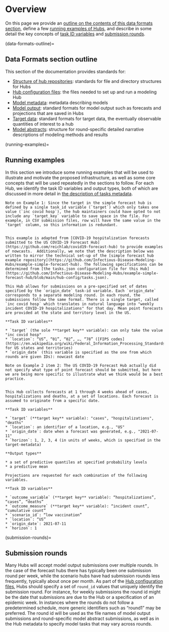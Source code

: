 # Overview

On this page we provide an [outline on the contents of this data formats section](#data-formats-outline), define a few [running examples of Hubs](#running-examples), and describe in some detail the key concepts of [task ID variables](#task-id-vars) and [submission rounds](#submission-rounds).

(data-formats-outline)=
## Data Formats section outline
This section of the documentation provides standards for:

* [Structure of hub repositories](#hub-structure): standards for file and directory structures for Hubs
* [Hub configuration files](#hub-config): the files needed to set up and run a modeling Hub
* [Model metadata](#model-metadata): metadata describing models
* [Model output](#model-output): standard formats for model output such as forecasts and projections that are saved in Hubs
* [Target data](#target-data): standard formats for target data, the eventually observable quantities of interest to a hub
* [Model abstracts](#model-abstracts): structure for round-specific detailed narrative descriptions of modeling methods and results

(running-examples)=
## Running examples
In this section we introduce some running examples that will be used to illustrate and motivate the proposed infrastructure, as well as some core concepts that will be used repeatedly in the sections to follow. For each Hub, we identify the task ID variables and output types, both of which are discussed in more detail in [the description of tasks metadata](#tasks_metadata).


```{margin}
Note on Example 1: Since the target in the simple forecast hub is defined by a single task_id variable (`target`) which only takes one value (`inc covid hosp`), the hub maintainers could have opted to not include any `target_key` variable to save space in the file. For example, in CSV submission files, row will have the same value in the `target` column, so this information is redundant.
```

```{admonition} Example 1: A simple forecast hub

This example is adapted from [COVID-19 hospitalization forecasts submitted to the US COVID-19 Forecast Hub](https://github.com/reichlab/covid19-forecast-hub) to provide examples of nowcasts.  Additionally, we note that the description below was written to mirror the technical set-up of the [simple forecast hub example repository](https://github.com/Infectious-Disease-Modeling-Hubs/example-simple-forecast-hub). The following specifications can be determined from [the tasks.json configuration file for this Hub](https://github.com/Infectious-Disease-Modeling-Hubs/example-simple-forecast-hub/blob/main/hub-config/tasks.json). 

This Hub allows for submissions on a pre-specified set of dates specified by the `origin_date` task-id variable. Each `origin_date` corresponds to a separate modeling round. In each round, the submissions follow the same format. There is a single target, called `inc covid hosp` which translates in natural language into "weekly incident COVID-19 hospitalizations" for that day. Mean point forecasts are provided at the state and territory level in the US.  

**Task ID variables**

* `target` (the sole **target key** variable): can only take the value "inc covid hosp" 
* `location`: “US”, “01”, “02”, …, “78” ([FIPS codes](https://en.wikipedia.org/wiki/Federal_Information_Processing_Standards) for US states and territories)
* `origin_date` (this variable is specified as the one from which rounds are given IDs): nowcast date
```


```{margin}
Note on Example 2 item 2: The US COVID-19 Forecast Hub actually did not specify what type of point forecast should be submitted, but here we are being more specific to illustrate what we think would be a best practice.
```

```{admonition} Example 2: COVID-19 forecasts, adapted from the [US COVID-19 Forecast Hub](https://covid19forecasthub.org/)

This Hub collects forecasts at 1 through 4 weeks ahead of cases, hospitalizations and deaths, at a set of locations. Each forecast is assumed to originate from a specific date.

**Task ID variables**

* `target` (**target key** variable): "cases", "hospitalizations", "deaths"
* `location`: an identifier of a location, e.g., "US"
* `origin_date`: date when a forecast was generated, e.g., "2021-07-11"
* `horizon`: 1, 2, 3, 4 (in units of weeks, which is specified in the target-metadata)

**Output types**

* a set of predictive quantiles at specified probability levels
* a predictive mean

```


```{admonition} Example 3: Multiple target keys
Projections are requested for each combination of the following variables.

**Task ID variables**

* `outcome_variable` (**target key** variable): “hospitalizations”, “cases”, “deaths”
* `outcome_measure` (**target key** variable): “incident count”, “cumulative count”
* `scenario_id`: “low vaccination”
* `location`: “US”
* `origin_date`: 2021-07-11
* `horizon`: 1
```

(submission-rounds)=
## Submission rounds
Many Hubs will accept model output submissions over multiple rounds. In the case of the forecast hubs there has typically been one submission round per week, while the scenario hubs have had submission rounds less frequently, typically about once per month. As part of the [Hub configuration files](#hub-config), Hubs should specify a set of `round_id` values that uniquely identify the submission round. For instance, for weekly submissions the round id might be the date that submissions are due to the Hub or a specification of an epidemic week. In instances where the rounds do not follow a predetermined schedule, more generic identifiers such as “round1” may be preferred. The round id will be used as the file names of model output submissions and round-specific model abstract submissions, as well as in the Hub metadata to specify model tasks that may vary across rounds.
